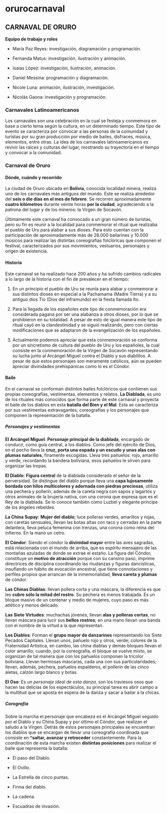 # orurocarnaval
## CARNAVAL DE ORURO

**Equipo de trabajo y roles**

- María Paz Reyes: investigación, diagramación y programación. 

- Fernanda Matus: investigación, ilustración y animación. 

- Isaías López: investigación, ilustración, animación. 

- Daniel Messina: programación y diagramación.

- Nicole Luna: animación, ilustración, investigación.

- Nicolás Gaona: investigación y programación.  

### Carnavales Latinoamericanos

Los carnavales son una celebración en la cual se festeja y conmemora en base a cierto tema según la cultura, en un determinado tiempo. Este tipo de evento se caracteriza por convocar a las personas de la comunidad y turistas por su gran producción por medio de bailes, disfraces, música, elementos, entre otras. La idea de los carnavales latinoamericanos es revivir las raíces y culturas del lugar, mostrando su trayectoria en el tiempo y convocar a la comunidad.  

### Carnaval de Oruro

#### Dónde, cuándo y recorrido

La ciudad de Oruro ubicada en **Bolivia**, conocida localidad minera, realiza uno de los carnavales más antiguos del mundo. Este se realiza alrededor del **seis o die días en el mes de febrero**. Se recorren aproximadamente **cuatro kilómetros** durante veinte horas **por la ciudad**, agradeciendo a la patrona del lugar y de los mineros: la Virgen de Socavón. 

Últimamente este carnaval ha convocado a un gran número de turistas, pero su fin es reunir a la localidad para conmemorar el ritual que realizaba el pueblo de Uru para alabar a sus dioses. Para esto cuentan con la participación de aproximadamente más de 28.000 bailarines y 10.000 músicos para realizar las distintas coreografías folclóricas que componen el festival, caracterizados por sus movimientos, vestuarios, personajes y origen de existencia. 

#### Historia 

Este carnaval se ha realizado hace 200 años y ha sufrido cambios radicales a lo largo de la historia con el fin de prevalecer en el tiempo:  

1. En un principio el pueblo de Uru se reunía para alabar y conmemorar a sus distintos dioses en especial a la Pachamama (Madre Tierra) y a su antiguo dios Tio (Dios del inframundo) en la fiesta llamada Ito. 

2. Para la llegada de los españoles este tipo de conmemoración era considerada pagana por ser una alabanza a otros dioses, por lo que se prohibieron en su totalidad. A pesar de esto de igual manera este tipo de ritual cayó en la clandestinidad y se siguió realizando, pero con ciertas modificaciones que se adaptaron de la evangelización de los españoles.  

3. Actualmente podemos apreciar que esta conmemoración se conforma por un sincretismo de cultura del pueblo de Uru y los españoles, la cual consiste en la conmemoración de la Virgen de Socavón representando su lucha junto al Arcángel Miguel contra el Diablo y sus diablillos. A pesar de que estos personajes son meramente católicos, aún se pueden apreciar divinidades prehispánicas como lo es el Cóndor. 

#### Baile

En el carnaval se conforman distintos bailes folclóricos que contienen sus propias coreografías, vestimentas, elementos y relatos. 
**La Diablada**, es uno de los rituales más conocidos que forma parte de este carnaval y proyecta el baile de los diablos en esta **batalla del Bien y el Mal**. Esta se caracteriza por sus vestimentas extravagantes, coreografías y los personajes que componen la representación de la batalla. 

##### Personajes y vestimentas

**El Arcángel Miguel**: **Personaje principal de la diablada**, encargado de conducir, como guía central, a los diablos. Como jefe del ejército de Dios, en el pecho lleva la **cruz, porta una espada y un escudo y unas alas con plumas naturales**, finamente escogidas. Lleva tres pañuelos: rojo, amarillo y verde, recordando la bandera boliviana, esos pañuelos le sirven para organizar las tropas. 

**El Diablo**: **Figura central** de la diablada considerado el señor de la perversidad. Se distingue del diablo porque lleva una **capa lujosamente bordada con hilos multicolores y adornada con piedras preciosas**, utiliza una pechera y pollerín, además de la careta negra con sapos y lagartos y otros animales de la brujería nativa, con una corona que expresa que es el Rey de la diablada. Se lo conoce también como Luzbel y elegante príncipe de los ángeles rebeldes.

**La China Supay**: **Mujer del diablo**; luce polleras verdes, amarillos y rojas, con caretas sensuales, llevan las botas altas con taco y cerradas en la parte delantera, lleva peluca femenina con trenzas, una corona como reina del infierno. En la mano un cetro.

**El Cóndor**: Siendo el cóndor la **divinidad mayor** entre las aves sagradas, está relacionada con el mundo de arriba, que es espíritu mensajero de las montañas azuladas de donde se extrae el estaño. La figura del Cóndor, constituye un **motivo de atracción** porque con su cansino paso, imprime directrices de disciplina coordinando las mudanzas y figuras dancísticas, insuflando un hábito de evocación ancestral, que tiene connotaciones y perfiles propios que arrancan de la inmemorialidad, **lleva careta y plumas** de cóndor.

**Las Chinas Diablas**: llevan pollera corta y una máscara, la diferencia es que les **cubre sólo la mitad del rostro**. Su pechera es menos trabajada. Es un bloque masivo de un centenar y medio de mujeres, cuyo paso es más atlético y menos delicado.

**Las Siete Virtudes**: muchachas jóvenes, llevan **alas y polleras cortas**, no llevan máscara para lucir sus **bellos rostros**; en una mano llevan una banda con el nombre de la virtud a la que representan.

**Los Diablos**: Forman el **grupo mayor de danzarines** representando los Siete Pecados Capitales. Llevan unos, pañuelo rojo y otros, verde; colores de la Fraternidad Artística, en cambio, las china diablas y demás bloques llevan el color amarillo; cuando, por la coreografía, el bloque se vuelve mixto, se organizan de tal manera que con los pañuelos componen la tricolor boliviana. Llevan hermosas máscaras, cada una con sus particularidades; llevan, además, pechera, pañuelos espalderos, el pollerín de las cinco aletas, calzón largo blanco y botas.

**El Oso**: Es un *personaje ideal de esta danza*, son los traviesos osos que hacen las delicias de los espectáculos, su principal tarea es abrir campo a la multitud que se aposta en espera de la danza y sacar a bailar a la chicas.

##### Corografía
 
Sobre la marcha el personaje que encabeza es el Arcángel Miguel seguido por el Diablo y su China Supay y por último el Cóndor, que realizan el saludo a la Virgen. Detrás de estos personajes principales se encuentran los diablos que se encargan de llevar una coreografía coordinada que consiste en ***saltar, avanzar y retroceder** constantemente. Para la coordinación de esta marcha existen **distintas posiciones** para realizar el baile que representa la batalla: 

- El paso del Diablo. 

- El Ovillo. 

- La Estrella de cinco puntas. 

- Firma del diablo.

- La cadena.

- Escuadras de invasión. 
